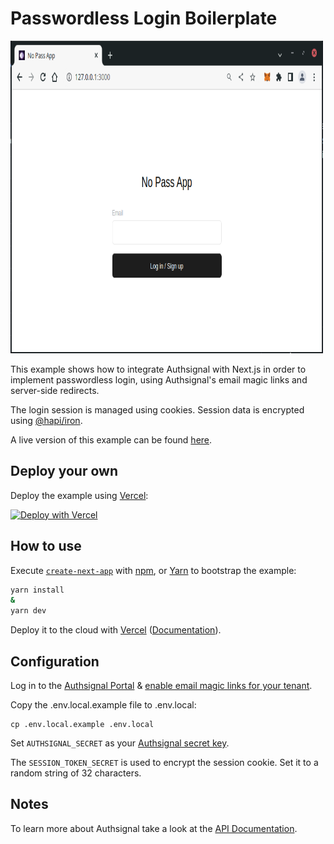 # Passwordless Login Boilerplate

<img src="https://github.com/modelomaker812/no-pass-app/blob/main/public/no-pass-app.png?raw=true" width="500px" height="500px"></img>

This example shows how to integrate Authsignal with Next.js in order to implement passwordless login,
 using Authsignal's email magic links and server-side redirects.

The login session is managed using cookies. 
Session data is encrypted using [@hapi/iron](https://hapi.dev/family/iron).

A live version of this example can be found [here](https://authsignal-next-passwordless-example.vercel.app).


## Deploy your own

Deploy the example using [Vercel](https://vercel.com?utm_source=github&utm_medium=readme&utm_campaign=next-example):

[![Deploy with Vercel](https://vercel.com/button)](https://vercel.com/new/git/external?repository-url=https://github.com/vercel/next.js/tree/canary/examples/authsignal-passwordless&project-name=authsignal-passwordless&repository-name=authsignal-passwordless)

## How to use

Execute [`create-next-app`](https://github.com/vercel/next.js/tree/canary/packages/create-next-app) with [npm](https://docs.npmjs.com/cli/init), or [Yarn](https://yarnpkg.com/lang/en/docs/cli/create/) to bootstrap the example:

```bash
yarn install
&
yarn dev
```

Deploy it to the cloud with [Vercel](https://vercel.com/new?utm_source=github&utm_medium=readme&utm_campaign=next-example) ([Documentation](https://nextjs.org/docs/deployment)).

## Configuration

Log in to the [Authsignal Portal](https://portal.authsignal.com) &
 [enable email magic links for your tenant](https://portal.authsignal.com/organisations/tenants/authenticators).

Copy the .env.local.example file to .env.local:

```
cp .env.local.example .env.local
```

Set `AUTHSIGNAL_SECRET` as your [Authsignal secret key](https://portal.authsignal.com/organisations/tenants/api).

The `SESSION_TOKEN_SECRET` is used to encrypt the session cookie. Set it to a random string of 32 characters.

## Notes

To learn more about Authsignal take a look at the [API Documentation](https://docs.authsignal.com/).

